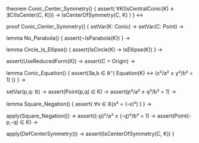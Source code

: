 theorem Conic_Center_Symmetry() {
  assert(
    ∀K(IsCentralConic(K) ∧ ∃C(IsCenter(C, K))) →
    IsCenterOfSymmetry(C, K)
  )
} ↔

proof Conic_Center_Symmetry() {
  setVar(K: Conic) →
  setVar(C: Point) →
  
  lemma No_Parabola() {
    assert(¬IsParabola(K))
  } →
  
  lemma Circle_Is_Ellipse() {
    assert(IsCircle(K) → IsEllipse(K))
  } →
  
  assert(UseReducedForm(K)) →
  assert(C = Origin) →
  
  lemma Conic_Equation() {
    assert(∃a,b ∈ ℝ⁺(
      Equation(K) ↔ (x²/a² ± y²/b² = 1)
    ))
  } →
  
  setVar(p,q: ℝ) →
  assert(Point(p,q) ∈ K) →
  assert(p²/a² ± q²/b² = 1) →
  
  lemma Square_Negation() {
    assert(
      ∀x ∈ ℝ(x² = (-x)²)
    )
  } →
  
  apply(Square_Negation()) →
  assert((-p)²/a² ± (-q)²/b² = 1) →
  assert(Point(-p,-q) ∈ K) →
  
  apply(DefCenterSymmetry()) →
  assert(IsCenterOfSymmetry(C, K))
}